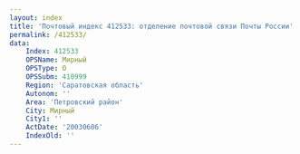 ```yaml
---
layout: index
title: 'Почтовый индекс 412533: отделение почтовой связи Почты России'
permalink: /412533/
data:
    Index: 412533
    OPSName: Мирный
    OPSType: О
    OPSSubm: 410999
    Region: 'Саратовская область'
    Autonom: ''
    Area: 'Петровский район'
    City: Мирный
    City1: ''
    ActDate: '20030606'
    IndexOld: ''
---
```

